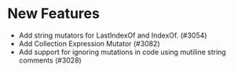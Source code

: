 # New Features

- Add string mutators for LastIndexOf and IndexOf. (#3054)
- Add Collection Expression Mutator (#3082) 
- Add support for ignoring mutations in code using mutiline string comments (#3028)
